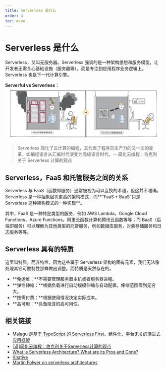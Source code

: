 ```yaml
---
title: Serverless 是什么
order: 3
toc: menu
---
```


# Serverless 是什么

Serverless，又叫无服务器。Serverless 强调的是一种架构思想和服务模型，让开发者无需关心基础设施（服务器等），而是专注到应用程序业务逻辑上。Serverless 也是下一代计算引擎。


**Serverful vs Serverless：**
![Serverless 对比.svg](../../public/images/sls.png)


> Serverless 简化了云计算的编程，其代表了程序员生产力的又一次的变革，如编程语言从汇编时代演变为高级语言时代。-- 简化云编程：伯克利关于 Serverless 计算的观点

## Serverless，FaaS 和托管服务之间的关系


Serverless 与 FaaS（函数即服务）通常被视为可以互换的术语，但这并不准确。Serverless 是一种抽象层次更高的架构模式，而**“FaaS + BaaS”只是 Serverless 这种架构模式的一种实现**。


其中，FaaS 是一种特定类型的服务，例如 AWS Lambda，Google Cloud Functions，Azure Functions，阿里云函数计算和腾讯云函数等等；而 BaaS（后端即服务）可以理解为其他类型的托管服务，例如数据库服务，对象存储服务和日志服务等等。


## Serverless 具有的特质


这里叫特质，而非特性，因为这些属于 Serverless 架构的固有元素，我们无法像处理其它可塑特性那样做出调整。而特质是天然存在的。


- **免运维：**不需要管理服务器主机或者服务器进程。
- **弹性伸缩：**根据负载进行自动规模伸缩与自动配置。伸缩范围零到无穷大。
- **按需付费：**根据使用情况决定实际成本。
- **高可用：**具备隐含的高可用性。



## 相关链接


- [Malagu 是基于 TypeScript 的 Serverless First、组件化、平台无关的渐进式应用框架](https://github.com/cellbang/malagu)
- [[译]简化云编程：伯克利关于Serverless计算的观点](https://zhuanlan.zhihu.com/p/76180907)
- [What is Serverless Architecture? What are its Pros and Cons?](https://hackernoon.com/what-is-serverless-architecture-what-are-its-pros-and-cons-cc4b804022e9)
- [Knative](https://cloud.google.com/knative/)
- [Martin Folwer on serverless architectures](https://martinfowler.com/articles/serverless.html)


